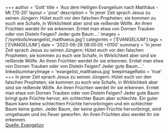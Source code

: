 +++
author = 'Gott'
title = 'Aus dem Heiligen Evangelium nach Matthäus - Mt 7,15-20'
layout = 'post'
description = 'In jener Zeit sprach Jesus zu seinen Jüngern: Hütet euch vor den falschen Propheten; sie kommen zu euch wie Schafe, in Wirklichkeit aber sind sie reißende Wölfe. An ihren Früchten werdet ihr sie erkennen. Erntet man etwa von Dornen Trauben oder von Disteln Feigen? Jeder gute Baum....'
images = ['/symbols/evangelist_matthaeus.jpg']
categories = ['EVANGELIUM']
tags = ['EVANGELIUM']
date = '2023-06-28 08:00:05 +0100'
summary = 'In jener Zeit sprach Jesus zu seinen Jüngern: Hütet euch vor den falschen Propheten; sie kommen zu euch wie Schafe, in Wirklichkeit aber sind sie reißende Wölfe. An ihren Früchten werdet ihr sie erkennen. Erntet man etwa von Dornen Trauben oder von Disteln Feigen? Jeder gute Baum....'
linkedsummaryImage = 'evangelist_matthaeus.jpg'
keepImageRatio = 'true'
+++
In jener Zeit sprach Jesus zu seinen Jüngern: Hütet euch vor den falschen Propheten; sie kommen zu euch wie Schafe, in Wirklichkeit aber sind sie reißende Wölfe.
An ihren Früchten werdet ihr sie erkennen. Erntet man etwa von Dornen Trauben oder von Disteln Feigen?
Jeder gute Baum bringt gute Früchte hervor, ein schlechter Baum aber schlechte.<!--more-->
Ein guter Baum kann keine schlechten Früchte hervorbringen und ein schlechter Baum keine guten.
Jeder Baum, der keine guten Früchte hervorbringt, wird umgehauen und ins Feuer geworfen.
An ihren Früchten also werdet ihr sie erkennen.<br> [Quelle: Evangelizo](https://evangeliumtagfuertag.org/DE/gospel)